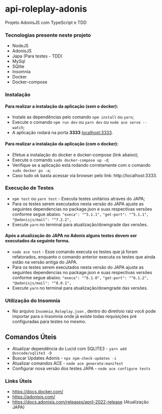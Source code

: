 # api-roleplay-adonis
Projeto AdonisJS com TypeScript e TDD

### Tecnologias presente neste projeto
  - NodeJS
  - AdonisJS
  - Japa (Para testes - TDD)
  - MySql
  - SQlite
  - Insomnia
  - Docker
  - Docker-compose

### Instalação

#### Para realizar a instalação da aplicação (sem o docker):
 - Instale as dependências pelo comando `npm install` ou `yarn`;
 - Execute o comando `npm run dev` ou `yarn dev` ou `node ace serve --watch`;
 - A aplicação rodará na porta **3333** [localhost:3333](http://localhost:3333).
 
#### Para realizar a instalação da aplicação (com o docker):
 - Efetue a instalação do docker e docker-compose (link abaixo);
 - Execute o comando `sudo docker-compose up -d`;
 - Verifique se a aplicação está rodando corretamente com o comando `sudo docker ps -a`;
 - Caso tudo ok basta acessar via browser pelo link: http://localhost:3333.

### Execução de Testes
 - `npm test` ou `yarn test` - Executa testes unitários atraves do JAPA;
 - Para os testes serem executados nesta versão do JAPA ajuste as seguintes dependencias no package.json e suas respectivas versões conforme segue abaixo. 
 	`"execa": "^5.1.1",`
	`"get-port": "^5.1.1",`
	`"@adonisjs/mail": "^7.2.2",`
 - Execute `yarn` no terminal para atualização/downgrade das versões. 
 
#### Após a atualização do JAPA no Adonis alguns testes devem ser executados da seguinte forma. 
 - `node ace test` - Esse comando executa os testes que já foram refatorados, enquanto o comando anterior executa os testes que ainda estão na versão antiga do JAPA.
  - Para os testes serem executados nesta versão do JAPA ajuste as seguintes dependencias no package.json e suas respectivas versões conforme segue abaixo. 
 	`"execa": "^6.1.0",`
	`"get-port": "^6.1.2",`
	`"@adonisjs/mail": "^8.0.1",`
 - Execute `yarn` no terminal para atualização/downgrade das versões. 


### Utilização do Insomnia
 - No arquivo `Insomnia_Roleplay.json` , dentro do diretŕoio raiz você pode importar para o Insomnia onde já existe todas requisições pré configuradas para testes no mesmo. 
 
## Comandos Úteis
 - Atualizar dependência do Lucid com SQLITE3 - `yarn add @vscode/sqlite3 -D`
 - Buscar Updates Adonis - `npx npm-check-updates -i`
 - Atualizar comandos ACE - `node ace generate:manifest`
 - Configurar nova versão dos testes JAPA - `node ace configure tests`

### Links Úteis
 - https://docs.docker.com/
 - https://adonisjs.com/
 - https://docs.adonisjs.com/releases/april-2022-release (Atualização JAPA)
